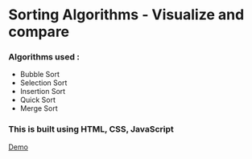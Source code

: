 # Sorting Algorithms - Visualize and compare
### Algorithms used :
- Bubble Sort 
- Selection Sort
- Insertion Sort
- Quick Sort
- Merge Sort

### This is built using HTML, CSS, JavaScript <br/>

[Demo](https://sonali1103.github.io/View-Sorting-Algorithms/)


